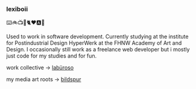 ### lexiboii
⌨️🚲📺🎨🐈❤️🅰️🖤

Used to work in software development. Currently studying at the institute for Postindustrial Design HyperWerk at the FHNW Academy of Art and Design.
I occasionally still work as a freelance web developer but i mostly just code for my studies and for fun.

work collective -> [labüroso](https://github.com/laburoso)

my media art roots -> [bildspur](https://github.com/bildspur)
